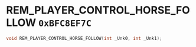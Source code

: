 # REM_PLAYER_CONTROL_HORSE_FOLLOW `0xBFC8EF7C`

```cpp
void REM_PLAYER_CONTROL_HORSE_FOLLOW(int _Unk0, int _Unk1);
```